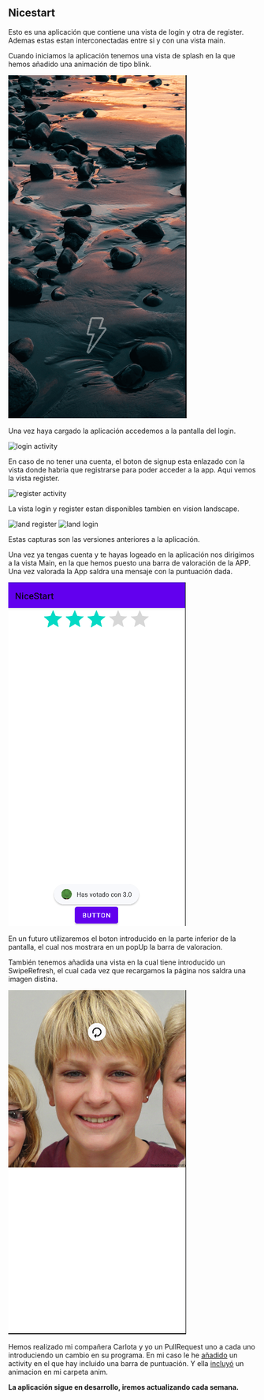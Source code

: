 ## Nicestart

Esto es una aplicación que contiene una vista de login y otra de register.
Ademas estas estan interconectadas entre si y con una vista main.

Cuando iniciamos la aplicación tenemos una vista de splash en la que hemos añadido una animación de tipo blink.

![land splash](img/splash.gif)

Una vez haya cargado la aplicación accedemos a la pantalla del login.

![login activity](img/login.png)

En caso de no tener una cuenta, el boton de signup esta enlazado con la vista donde habria que registrarse para poder acceder a la app.
Aqui vemos la vista register.

![register activity](img/register.png)

La vista login y register estan disponibles tambien en vision landscape.

![land register](img/landscaperegister.png)
![land login](img/landscapelogin.png)

Estas capturas son las versiones anteriores a la aplicación.


Una vez ya tengas cuenta y te hayas logeado en la aplicación nos dirigimos a la vista Main, en la que hemos puesto una barra de valoración de la APP.
Una vez valorada la App saldra una mensaje con la puntuación dada.

![land puntuacion](img/puntuacion.png)

En un futuro utilizaremos el boton introducido en la parte inferior de la pantalla, el cual nos mostrara en un popUp la barra de valoracion.

También tenemos añadida una vista en la cual tiene introducido un SwipeRefresh, el cual cada vez que recargamos la página nos saldra una imagen distina.

![land refresh](img/refresh.png)

Hemos realizado mi compañera Carlota y yo un PullRequest uno a cada uno introduciendo un cambio en su programa.
En mi caso le he [añadido](https://github.com/Nachiitoo3/AroundGitFinal/network) un activity en el que hay incluido una barra de puntuación.
Y ella [incluyó](https://github.com/CarlotaCordero/NiceStart/network) un animacion en mi carpeta anim.


**La aplicación sigue en desarrollo, iremos actualizando cada semana.**